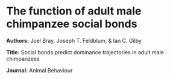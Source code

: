 # The function of adult male chimpanzee social bonds
<b>Authors:</b> Joel Bray, Joseph T. Feldblum, & Ian C. Gilby

<b>Title:</b> Social bonds predict dominance trajectories in adult male chimpanzees

<b>Journal:</b> Animal Behaviour
